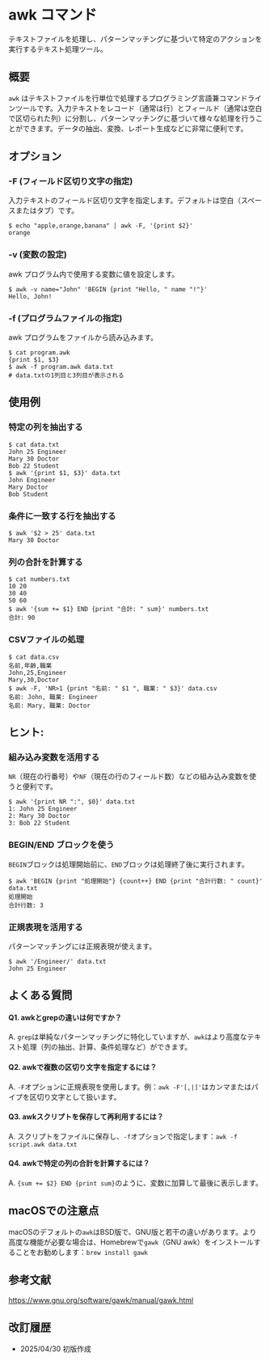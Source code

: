 # awk コマンド

テキストファイルを処理し、パターンマッチングに基づいて特定のアクションを実行するテキスト処理ツール。

## 概要

`awk` はテキストファイルを行単位で処理するプログラミング言語兼コマンドラインツールです。入力テキストをレコード（通常は行）とフィールド（通常は空白で区切られた列）に分割し、パターンマッチングに基づいて様々な処理を行うことができます。データの抽出、変換、レポート生成などに非常に便利です。

## オプション

### **-F** (フィールド区切り文字の指定)

入力テキストのフィールド区切り文字を指定します。デフォルトは空白（スペースまたはタブ）です。

```console
$ echo "apple,orange,banana" | awk -F, '{print $2}'
orange
```

### **-v** (変数の設定)

awk プログラム内で使用する変数に値を設定します。

```console
$ awk -v name="John" 'BEGIN {print "Hello, " name "!"}'
Hello, John!
```

### **-f** (プログラムファイルの指定)

awk プログラムをファイルから読み込みます。

```console
$ cat program.awk
{print $1, $3}
$ awk -f program.awk data.txt
# data.txtの1列目と3列目が表示される
```

## 使用例

### 特定の列を抽出する

```console
$ cat data.txt
John 25 Engineer
Mary 30 Doctor
Bob 22 Student
$ awk '{print $1, $3}' data.txt
John Engineer
Mary Doctor
Bob Student
```

### 条件に一致する行を抽出する

```console
$ awk '$2 > 25' data.txt
Mary 30 Doctor
```

### 列の合計を計算する

```console
$ cat numbers.txt
10 20
30 40
50 60
$ awk '{sum += $1} END {print "合計: " sum}' numbers.txt
合計: 90
```

### CSVファイルの処理

```console
$ cat data.csv
名前,年齢,職業
John,25,Engineer
Mary,30,Doctor
$ awk -F, 'NR>1 {print "名前: " $1 ", 職業: " $3}' data.csv
名前: John, 職業: Engineer
名前: Mary, 職業: Doctor
```

## ヒント:

### 組み込み変数を活用する

`NR`（現在の行番号）や`NF`（現在の行のフィールド数）などの組み込み変数を使うと便利です。

```console
$ awk '{print NR ":", $0}' data.txt
1: John 25 Engineer
2: Mary 30 Doctor
3: Bob 22 Student
```

### BEGIN/END ブロックを使う

`BEGIN`ブロックは処理開始前に、`END`ブロックは処理終了後に実行されます。

```console
$ awk 'BEGIN {print "処理開始"} {count++} END {print "合計行数: " count}' data.txt
処理開始
合計行数: 3
```

### 正規表現を活用する

パターンマッチングには正規表現が使えます。

```console
$ awk '/Engineer/' data.txt
John 25 Engineer
```

## よくある質問

#### Q1. awkとgrepの違いは何ですか？
A. `grep`は単純なパターンマッチングに特化していますが、`awk`はより高度なテキスト処理（列の抽出、計算、条件処理など）ができます。

#### Q2. awkで複数の区切り文字を指定するには？
A. `-F`オプションに正規表現を使用します。例：`awk -F'[,|]'`はカンマまたはパイプを区切り文字として扱います。

#### Q3. awkスクリプトを保存して再利用するには？
A. スクリプトをファイルに保存し、`-f`オプションで指定します：`awk -f script.awk data.txt`

#### Q4. awkで特定の列の合計を計算するには？
A. `{sum += $2} END {print sum}`のように、変数に加算して最後に表示します。

## macOSでの注意点

macOSのデフォルトの`awk`はBSD版で、GNU版と若干の違いがあります。より高度な機能が必要な場合は、Homebrewで`gawk`（GNU awk）をインストールすることをお勧めします：`brew install gawk`

## 参考文献

https://www.gnu.org/software/gawk/manual/gawk.html

## 改訂履歴

- 2025/04/30 初版作成